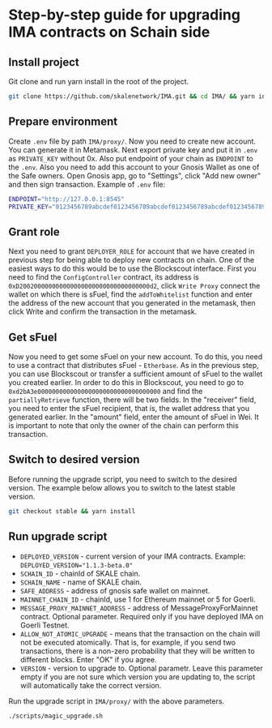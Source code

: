 # Step-by-step guide for upgrading IMA contracts on Schain side

## Install project
Git clone and run yarn install in the root of the project.
```bash
git clone https://github.com/skalenetwork/IMA.git && cd IMA/ && yarn install
```
## Prepare environment
 Create `.env` file by path `IMA/proxy/`. Now you need to create new account. You can generate it in Metamask. Next export private key and put it in `.env` as `PRIVATE_KEY` without 0x. Also put endpoint of your chain as `ENDPOINT` to the `.env`. Also you need to add this account to your Gnosis Wallet as one of the Safe owners. Open Gnosis app, go to "Settings", click "Add new owner" and then sign transaction. Example of `.env` file:
```bash
ENDPOINT="http://127.0.0.1:8545"
PRIVATE_KEY="0123456789abcdef0123456789abcdef0123456789abcdef0123456789abcdef"
```
## Grant role
Next you need to grant `DEPLOYER_ROLE` for account that we have created in previous step for being able to deploy new contracts on chain. One of the easiest ways to do this would be to use the Blockscout interface. First you need to find the `ConfigController` contract, its address is `0xD200200000000000000000000000000000000d2`, click `Write Proxy` connect the wallet on which there is sFuel, find the `addToWhitelist` function and enter the address of the new account that you generated in the metamask, then click Write and confirm the transaction in the metamask.
## Get sFuel
Now you need to get some sFuel on your new account. To do this, you need to use a contract that distributes sFuel - `Etherbase`. As in the previous step, you can use Blockscout or transfer a sufficient amount of sFuel to the wallet you created earlier. In order to do this in Blockscout, you need to go to `0xd2bA3e0000000000000000000000000000000000` and find the `partiallyRetrieve` function, there will be two fields. In the "receiver" field, you need to enter the sFuel recipient, that is, the wallet address that you generated earlier. In the "amount" field, enter the amount of sFuel in Wei. It is important to note that only the owner of the chain can perform this transaction.
## Switch to desired version
Before running the upgrade script, you need to switch to the desired version. The example below allows you to switch to the latest stable version.
```bash
git checkout stable && yarn install
```
## Run upgrade script
* `DEPLOYED_VERSION` - current version of your IMA contracts. Example: `DEPLOYED_VERSION="1.1.3-beta.0"`
* `SCHAIN_ID` - chainId of SKALE chain.
* `SCHAIN_NAME` - name of SKALE chain.
* `SAFE_ADDRESS` - address of gnosis safe wallet on mainnet.
* `MAINNET_CHAIN_ID` - chainId, use 1 for Ethereum mainnet or 5 for Goerli.
* `MESSAGE_PROXY_MAINNET_ADDRESS` - address of MessageProxyForMainnet contract. Optional parameter. Required only if you have deployed IMA on Goerli Testnet.  
* `ALLOW_NOT_ATOMIC_UPGRADE` - means that the transaction on the chain will not be executed atomically. That is, for example, if you send two transactions, there is a non-zero probability that they will be written to different blocks. Enter "OK" if you agree. 
* `VERSION` - version to upgrade to. Optional parametr. Leave this parameter empty if you are not sure which version you are updating to, the script will automatically take the correct version.

Run the upgrade script in `IMA/proxy/` with the above parameters.
```bash
./scripts/magic_upgrade.sh
```
